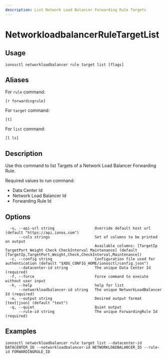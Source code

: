 ```yaml
---
description: List Network Load Balancer Forwarding Rule Targets
---
```


# NetworkloadbalancerRuleTargetList

## Usage

```text
ionosctl networkloadbalancer rule target list [flags]
```

## Aliases

For `rule` command:

```text
[r forwardingrule]
```

For `target` command:

```text
[t]
```

For `list` command:

```text
[l ls]
```

## Description

Use this command to list Targets of a Network Load Balancer Forwarding Rule.

Required values to run command:

* Data Center Id
* Network Load Balancer Id
* Forwarding Rule Id

## Options

```text
  -u, --api-url string                  Override default host url (default "https://api.ionos.com")
      --cols strings                    Set of columns to be printed on output 
                                        Available columns: [TargetIp TargetPort Weight Check CheckInterval Maintenance] (default [TargetIp,TargetPort,Weight,Check,CheckInterval,Maintenance])
  -c, --config string                   Configuration file used for authentication (default "$XDG_CONFIG_HOME/ionosctl/config.json")
      --datacenter-id string            The unique Data Center Id (required)
  -f, --force                           Force command to execute without user input
  -h, --help                            help for list
      --networkloadbalancer-id string   The unique NetworkLoadBalancer Id (required)
  -o, --output string                   Desired output format [text|json] (default "text")
  -q, --quiet                           Quiet output
      --rule-id string                  The unique ForwardingRule Id (required)
```

## Examples

```text
ionosctl networkloadbalancer rule target list --datacenter-id DATACENTER_ID --networkloadbalancer-id NETWORKLOADBALANCER_ID --rule-id FORWARDINGRULE_ID
```

